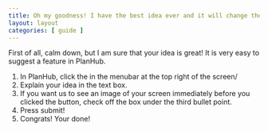 ```yaml
---
title: Oh my goodness! I have the best idea ever and it will change the world forever!
layout: layout
categories: [ guide ]
---
```


First of all, calm down, but I am sure that your idea is great! It is very easy to suggest a feature in PlanHub.

1. In PlanHub, click the <i class="fa fa-lightbulb-o"></i> in the menubar at the top right of the screen/
2. Explain your idea in the text box.
3. If you want us to see an image of your screen immediately before you clicked the <i class="fa fa-lightbulb-o"></i> button, check off the box under the third bullet point.
4. Press submit!
5. Congrats! Your done!

